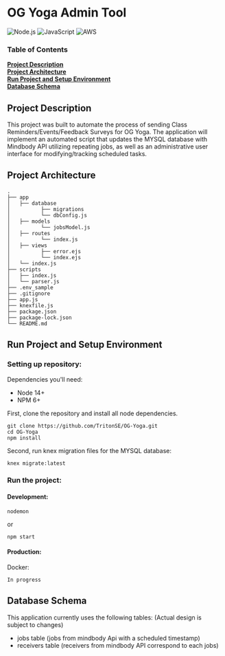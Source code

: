 # OG Yoga Admin Tool
![Node.js](https://img.shields.io/badge/-Node.js-fff?&logo=node.js)
![JavaScript](https://img.shields.io/badge/-JavaScript-fff?&logo=JavaScript&logoColor=ddc508)
![AWS](https://img.shields.io/badge/-AWS-fff?&logo=Amazon-AWS&logoColor=232F3E)

### Table of Contents
**[Project Description](#Project-Description)**<br>
**[Project Architecture](#Project-Architecture)**<br>
**[Run Project and Setup Environment](#Run-Project-and-Setup-Environment)**<br>
**[Database Schema](#Database-Schema)**<br>

## Project Description

This project was built to automate the process of sending Class Reminders/Events/Feedback Surveys
for OG Yoga. 
The application will implement an automated script that updates
the MYSQL database with Mindbody API utilizing repeating jobs, as well as an administrative user interface for
modifying/tracking scheduled tasks.

## Project Architecture
```
.
├── app
│   ├── database
│          ├── migrations
│          └── dbConfig.js
│   ├── models
│          └── jobsModel.js
│   ├── routes
│          └── index.js
│   ├── views
│          ├── error.ejs
│          └── index.ejs
│   └── index.js
├── scripts
│   ├── index.js
│   └── parser.js
├── .env_sample
├── .gitignore
├── app.js
├── knexfile.js
├── package.json
├── package-lock.json
└── README.md
```

## Run Project and Setup Environment
### Setting up repository:
Dependencies you'll need: 
- Node 14+
- NPM 6+

First, clone the repository and install all node dependencies. 
```
git clone https://github.com/TritonSE/OG-Yoga.git
cd OG-Yoga
npm install
```

Second, run knex migration files for the MYSQL database:
```
knex migrate:latest
```

### Run the project:
#### Development:
```
nodemon
```
or
```
npm start
```

#### Production:
Docker:
```
In progress
```

## Database Schema
This application currently uses the following tables: (Actual design
is subject to changes)
- jobs table (jobs from mindbody Api with a scheduled timestamp)
- receivers table (receivers from mindbody API correspond to each jobs)
